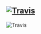 ## [![Travis](https://img.shields.io/travis/e-oj/sphinx.svg?style=flat-square)](https://travis-ci.org/e-oj/sphinx)

![Travis](https://img.shields.io/travis/e-oj/sphinx.svg)
